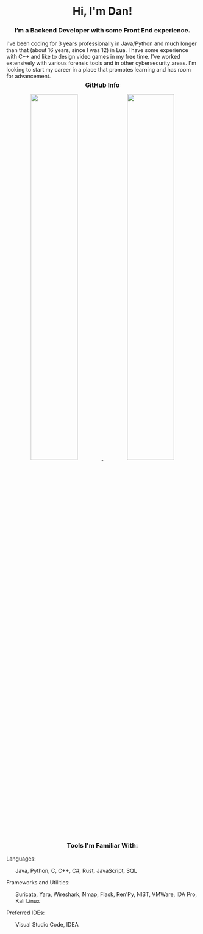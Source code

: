<h1 align="center">Hi, I'm Dan!</h1>
<h3 align="center">I’m a Backend Developer with some Front End experience.</h3>
<div>I've been coding for 3 years professionally in Java/Python and much longer than that (about 16 years, since I was 12) in Lua. I have some experience with C++ and like to design video games in my free time. I've worked extensively with various forensic tools and in other cybersecurity areas. I'm looking to start my career in a place that promotes learning and has room for advancement.</div> 
<h3 align="center" style="margin: 5px 10px;">GitHub Info</h3> 

<p align="center">
  <a href="https://github.com/ashrafchowdury">
  <img width="49.5%" src="https://github-readme-stats.vercel.app/api?username=monduli&show_icons=true&theme=dark" />
  <img width="49.5%" src="https://github-readme-streak-stats.herokuapp.com?user=Monduli&theme=dark&date_format=M%20j%5B%2C%20Y%5D" />
  </a>
</p>
</div>  

<h3 align="center">Tools I'm Familiar With:</h3>
<div>Languages:</div>
<ul>Java, Python, C, C++, C#, Rust, JavaScript, SQL</ul>
<div>Frameworks and Utilities:</div>
<ul>Suricata, Yara, Wireshark, Nmap, Flask, Ren'Py, NIST, VMWare, IDA Pro, Kali Linux</ul>
<div>Preferred IDEs:</div>
<ul>Visual Studio Code, IDEA</ul>
